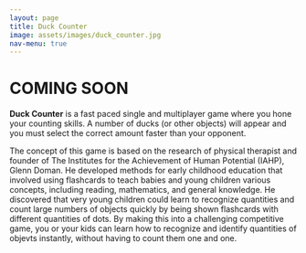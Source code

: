 ```yaml
---
layout: page
title: Duck Counter
image: assets/images/duck_counter.jpg
nav-menu: true
---
```


# COMING SOON

**Duck Counter** is a fast paced single and multiplayer game where you hone your counting skills. A number of ducks (or other objects) will appear and you must select the correct amount faster than your opponent.
  
The concept of this game is based on the research of physical therapist and founder of The Institutes for the Achievement of Human Potential (IAHP), Glenn Doman. He developed methods for early childhood education that involved using flashcards to teach babies and young children various concepts, including reading, mathematics, and general knowledge. He discovered that very young children could learn to recognize quantities and count large numbers of objects quickly by being shown flashcards with different quantities of dots. By making this into a challenging competitive game, you or your kids can learn how to recognize and identify quantities of objevts instantly, without having to count them one and one.

